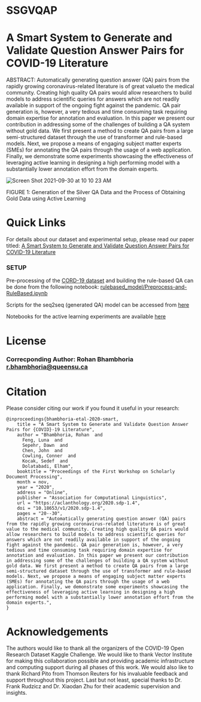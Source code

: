 # SSGVQAP
# A Smart System to Generate and Validate Question Answer Pairs for COVID-19 Literature 

ABSTRACT: Automatically generating question answer (QA) pairs from the rapidly growing coronavirus-related literature is of great valueto the medical community. Creating high quality QA pairs would allow researchers to build models to address scientific queries for answers which are not readily available in support of the ongoing fight against the pandemic. QA pair generation is, however, a very tedious and time consuming task requiring domain expertise for annotation and evaluation. In this paper we present our contribution in addressing some of the challenges of building a QA system without gold data. We first present a method to create QA pairs from a large semi-structured dataset through the use of transformer and rule-based models.
Next, we propose a means of engaging subject matter experts (SMEs) for annotating the QA pairs through the usage of a web application.
Finally, we demonstrate some experiments showcasing the effectiveness of leveraging active learning in designing a high performing model with a substantially lower annotation effort from the domain experts.

 ![Screen Shot 2021-09-30 at 10 10 23 AM](https://user-images.githubusercontent.com/48797451/135471548-315ef288-7c34-4573-a4c1-b87a2b719973.png)

FIGURE 1: Generation of the Silver QA Data and the Process of Obtaining Gold Data using Active Learning

# Quick Links

For details about our dataset and experimental setup, please read our paper titled: [A Smart System to Generate and Validate Question Answer Pairs for COVID-19 Literature](https://aclanthology.org/2020.sdp-1.4/)

### SETUP

Pre-processing of the [CORD-19 dataset](https://www.kaggle.com/allen-institute-for-ai/CORD-19-research-challenge) and building the rule-based QA can be done from the following notebook: [rulebased_model/Preprocess-and-RuleBased.ipynb](rulebased_model/Preprocess-and-RuleBased.ipynb)

Scripts for the seq2seq (generated QA) model can be accessed from [here](https://github.com/VectorInstitute/SSGVQAP/tree/main/seq2seq_model)

Notebooks for the active learning experiments are available [here](https://github.com/VectorInstitute/SSGVQAP/tree/main/Active_Learning_Experiments)

# License

### Correcponding Author: Rohan Bhambhoria <r.bhambhoria@queensu.ca>

# Citation

Please consider citing our work if you found it useful in your research:

```
@inproceedings{bhambhoria-etal-2020-smart,
    title = "A Smart System to Generate and Validate Question Answer Pairs for {COVID}-19 Literature",
    author = "Bhambhoria, Rohan  and
      Feng, Luna  and
      Sepehr, Dawn  and
      Chen, John  and
      Cowling, Conner  and
      Kocak, Sedef  and
      Dolatabadi, Elham",
    booktitle = "Proceedings of the First Workshop on Scholarly Document Processing",
    month = nov,
    year = "2020",
    address = "Online",
    publisher = "Association for Computational Linguistics",
    url = "https://aclanthology.org/2020.sdp-1.4",
    doi = "10.18653/v1/2020.sdp-1.4",
    pages = "20--30",
    abstract = "Automatically generating question answer (QA) pairs from the rapidly growing coronavirus-related literature is of great value to the medical community. Creating high quality QA pairs would allow researchers to build models to address scientific queries for answers which are not readily available in support of the ongoing fight against the pandemic. QA pair generation is, however, a very tedious and time consuming task requiring domain expertise for annotation and evaluation. In this paper we present our contribution in addressing some of the challenges of building a QA system without gold data. We first present a method to create QA pairs from a large semi-structured dataset through the use of transformer and rule-based models. Next, we propose a means of engaging subject matter experts (SMEs) for annotating the QA pairs through the usage of a web application. Finally, we demonstrate some experiments showcasing the effectiveness of leveraging active learning in designing a high performing model with a substantially lower annotation effort from the domain experts.",
}
```

# Acknowledgements
The authors would like to thank all the organizers of the COVID-19 Open Research Dataset Kaggle Challenge. We would like to thank Vector Institute
for making this collaboration possible and providing academic infrastructure and computing support during all phases of this work. We would also
like to thank Richard Pito from Thomson Reuters for his invaluable feedback and support throughout this project. Last but not least, special thanks to
Dr. Frank Rudzicz and Dr. Xiaodan Zhu for their
academic supervision and insights.
